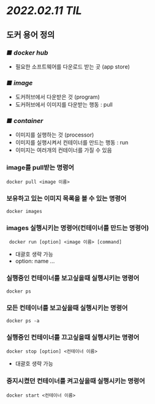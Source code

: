 # ***2022.02.11 TIL***

## **도커 용어 정의**
### ***■ docker hub*** 
- 필요한 소프트웨어를 다운로드 받는 곳 (app store)

### ***■ image*** 
- 도커허브에서 다운받은 것 (program)
- 도커허브에서 이미지를 다운받는 행동 : pull

### ***■ container*** 
- 이미지를 실행하는 것 (processor)
- 이미지를 실행시켜서 컨테이너를 만드는 행동 : run
- 이미지는 여러개의 컨테이너를 가질 수 있음


### image를 pull받는 명령어

```
docker pull <image 이름> 
```

### 보유하고 있는 이미지 목록을 볼 수 있는 명령어

``` 
docker images
```

### images 실행시키는 명령어(컨테이너를 만드는 명령어)
```
 docker run [option] <image 이름> [command]
 ```
- 대괄호 생략 가능
- option: name ...

### 실행중인 컨테이너를 보고싶을때 실행시키는 명령어
```
docker ps
```

### 모든 컨테이너를 보고싶을때 실행시키는 명령어
```
docker ps -a
```

### 실행중인 컨테이너를 끄고싶을때 실행시키는 명령어
```
docker stop [option] <컨테이너 이름>
```
- 대괄호 생략 가능

### 중지시켰던 컨테이너를 켜고싶을때 실행시키는 명령어
```
docker start <컨테이너 이름>
```